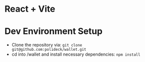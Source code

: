 # React + Vite

# Dev Environment Setup

- Clone the repository via: ```git clone git@github.com:polideck/wallet.git```
- cd into /wallet and install necessary dependencies: ```npm install```